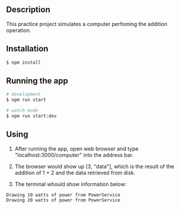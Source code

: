 ## Description

This practice project simulates a computer perfoming the addition operation.

## Installation

```bash
$ npm install
```

## Running the app

```bash
# development
$ npm run start

# watch mode
$ npm run start:dev
```

## Using

1. After running the app, open web browser and type "localhost:3000/computer" into the address bar.

2. The browser would show up [3, "data"], which is the result of the addition of 1 + 2 and the data retrieved from disk.

3. The terminal whould show information below: 
```
Drawing 10 watts of power from PowerService
Drawing 20 watts of power from PowerService
```


